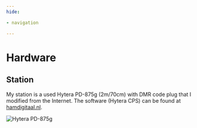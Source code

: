 ```yaml
---
hide:

- navigation

---
```


# Hardware

## Station

My station is a used Hytera PD-875g (2m/70cm) with DMR code plug that I modified from the Internet. The software (Hytera
CPS) can be found at [hamdigitaal.nl](https://www.hamdigitaal.nl/hytera-software-1/).

![Hytera PD-875g](/images/hytera_pd875g_accessory.png)
